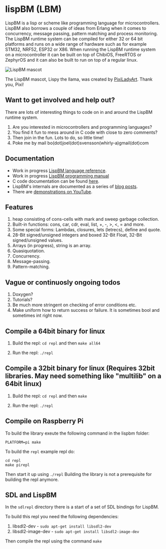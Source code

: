 # lispBM (LBM)

LispBM is a lisp or scheme like programming language for
microcontrollers.  LispBM also borrows a couple of ideas from Erlang
when it comes to concurrency, message passing, pattern matching and
process monitoring.  The LispBM runtime system can be compiled for
either 32 or 64 bit platforms and runs on a wide range of hardware
such as for example STM32, NRF52, ESP32 or X86.  When running the
LispBM runtime system on a microcontroller it can be built on top of
ChibiOS, FreeRTOS or ZephyrOS and it can also be built to run on top
of a regular linux. 

![LispBM mascot](https://github.com/svenssonjoel/lispBM/blob/master/mascot/lispbm_llama_small.png)

The LispBM mascot, Lispy the llama, was created by
[PixiLadyArt](https://www.instagram.com/pixiladyart/). Thank you, Pixi! 

## Want to get involved and help out?

There are lots of interesting things to code on in and around the
LispBM runtime system.

1. Are you interested in microcontrollers and programming languages?
2. You find it fun to mess around in C code with close to zero comments?
3. Then join in the fun. Lots to do, so little time!
4. Poke me by mail bo(dot)joel(dot)svensson(whirly-a)gmail(dot)com

## Documentation
 - Work in progress [LispBM language reference](./doc/lbmref.md).
 - Work in progress [LispBM programming manual](./doc/manual)
 - C code documentation can be found [here](http://svenssonjoel.github.io/lbmdoc/html/index.html).
 - LispBM's internals are documented as a series of [blog posts](http://svenssonjoel.github.io).
 - There are [demonstrations on YouTube](https://youtube.com/playlist?list=PLtf_3TaqZoDOQqZcB9Yj-R1zS2DWDZ9q9).

## Features
1. heap consisting of cons-cells with mark and sweep garbage collection.
2. Built-in functions: cons, car, cdr, eval, list, +, -, >, <, = and more.
3. Some special forms: Lambdas, closures, lets (letrecs), define and quote.
4. 28-Bit signed/unsigned integers and boxed 32-Bit Float, 32-Bit signed/unsigned values.
5. Arrays (in progress), string is an array.
6. Quasiquotation.
7. Concurrency.
8. Message-passing.
9. Pattern-matching.

## Vague or continuosly ongoing todos
1. Doxygen?
2. Tutorials?
3. Be much more stringent on checking of error conditions etc.
4. Make uniform how to return success or failure. It is sometimes bool and sometimes int right now. 

## Compile a 64bit binary for linux

1. Build the repl: `cd repl` and then `make all64`

2. Run the repl: `./repl`

## Compile a 32bit binary for linux (Requires 32bit libraries. May need something like "multilib" on a 64bit linux)

1. Build the repl: `cd repl` and then `make`

2. Run the repl: `./repl`

## Compile on Raspberry Pi

To build the library exeute the following command in the lispbm folder:

```
PLATFORM=pi make
```

To build the `repl` example repl do:

```
cd repl
make pirepl
```

Then start it up using `./repl`
Building the library is not a prerequisite for building the repl anymore.

## SDL and LispBM

In the `sdlrepl` directory there is a start of a set of SDL bindings for LispBM.

To build this repl you need the following dependencies:

1. libsdl2-dev - `sudo apt-get install libsdl2-dev`
2. libsdl2-image-dev - `sudo apt-get install libsdl2-image-dev`

Then compile the repl using the command `make`
